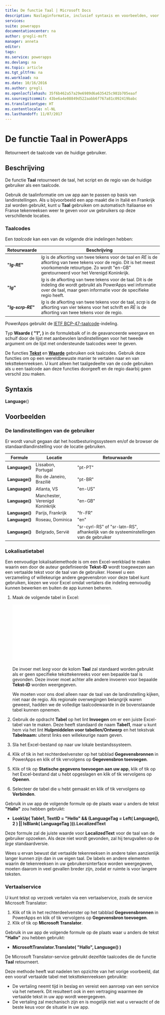 ```yaml
---
title: De functie Taal | Microsoft Docs
description: Naslaginformatie, inclusief syntaxis en voorbeelden, voor de functie Taal in PowerApps
services: 
suite: powerapps
documentationcenter: na
author: gregli-msft
manager: anneta
editor: 
tags: 
ms.service: powerapps
ms.devlang: na
ms.topic: article
ms.tgt_pltfrm: na
ms.workload: na
ms.date: 10/16/2016
ms.author: gregli
ms.openlocfilehash: 35f6b462a57a29e6989d6a635425c981b705eaaf
ms.sourcegitcommit: 43be6a4e08849d522aabb6f767a81c092419babc
ms.translationtype: HT
ms.contentlocale: nl-NL
ms.lasthandoff: 11/07/2017
---
```

# <a name="language-function-in-powerapps"></a>De functie Taal in PowerApps
Retourneert de taalcode van de huidige gebruiker.

## <a name="description"></a>Beschrijving
De functie **Taal** retourneert de taal, het script en de regio van de huidige gebruiker als een taalcode.

Gebruik de taalinformatie om uw app aan te passen op basis van landinstellingen.  Als u bijvoorbeeld een app maakt die in Italië en Frankrijk zal worden gebruikt, kunt u **Taal** gebruiken om automatisch Italiaanse en Franse tekenreeksen weer te geven voor uw gebruikers op deze verschillende locaties. 

### <a name="language-tags"></a>Taalcodes
Een *taalcode* kan een van de volgende drie indelingen hebben:

| Retourwaarde | Beschrijving |
| --- | --- |
| **"*lg&#8209;RE*"** |*lg* is de afkorting van twee tekens voor de taal en *RE* is de afkorting van twee tekens voor de regio.  Dit is het meest voorkomende retourtype.  Zo wordt "en-GB" geretourneerd voor het Verenigd Koninkrijk. |
| **"*lg*"** |*lg* is de afkorting van twee tekens voor de taal.  Dit is de indeling die wordt gebruikt als PowerApps wel informatie over de taal, maar geen informatie voor de specifieke regio heeft. |
| **"*lg&#8209;scrp&#8209;RE*"** |*lg* is de afkorting van twee tekens voor de taal, *scrp* is de afkorting van vier tekens voor het schrift en *RE* is de afkorting van twee tekens voor de regio. |

PowerApps gebruikt de [IETF BCP-47-taalcode](https://tools.ietf.org/html/bcp47)-indeling.  

Typ **Waarde ( "1", )** in de formulebalk of in de geavanceerde weergave en schuif door de lijst met aanbevolen landinstellingen voor het tweede argument om de lijst met ondersteunde taalcodes weer te geven.  

De functies **[Tekst](function-text.md)** en **[Waarde](function-value.md)** gebruiken ook taalcodes.  Gebruik deze functies om op een wereldbewuste manier te vertalen naar en van teksttekenreeksen.  U kunt alleen het taalgedeelte van de code gebruiken als u een taalcode aan deze functies doorgeeft en de regio daarbij geen verschil zou maken.

## <a name="syntax"></a>Syntaxis
**Language**()

## <a name="examples"></a>Voorbeelden
### <a name="users-locale"></a>De landinstellingen van de gebruiker
Er wordt vanuit gegaan dat het hostbesturingssysteem en/of de browser de standaardlandinstelling voor de locatie gebruiken.

| Formule | Locatie | Retourwaarde |
| --- | --- | --- |
| **Language()** |Lissabon, Portugal |"pt-PT" |
| **Language()** |Rio de Janeiro, Brazilië |"pt-BR" |
| **Language()** |Atlanta, VS |"en-US" |
| **Language()** |Manchester, Verenigd Koninkrijk |"en-GB" |
| **Language()** |Parijs, Frankrijk |"fr-FR" |
| **Language()** |Roseau, Dominica |"en" |
| **Language()** |Belgrado, Servië |"sr-cyrl-RS" of "sr-latn-RS", afhankelijk van de systeeminstellingen van de gebruiker |

### <a name="localization-table"></a>Lokalisatietabel
Een eenvoudige lokalisatiemethode is om een Excel-werkblad te maken waarin een door de auteur gedefinieerde **Tekst-ID** wordt toegewezen aan een vertaalde tekst voor de taal van de gebruiker.  Hoewel u een verzameling of willekeurige andere gegevensbron voor deze tabel kunt gebruiken, kiezen we voor Excel omdat vertalers die indeling eenvoudig kunnen bewerken en buiten de app kunnen beheren.

1. Maak de volgende tabel in Excel: 
   
    ![](media/function-language/loc-table.png)
   
    De invoer met *leeg* voor de kolom **Taal** zal standaard worden gebruikt als er geen specifieke teksttekenreeks voor een bepaalde taal is gevonden. Deze invoer moet achter alle andere invoeren voor bepaalde **Tekst-ID** worden weergegeven.
   
    We moeten voor ons doel alleen naar de taal van de landinstelling kijken, niet naar de regio.  Als regionale overwegingen belangrijk waren geweest, hadden we de volledige taalcodewaarde in de bovenstaande tabel kunnen opnemen. 
2. Gebruik de opdracht **Tabel** op het lint **Invoegen** om er een juiste Excel-tabel van te maken.  Deze heeft standaard de naam **Tabel1**, maar u kunt hem via het lint **Hulpmiddelen voor tabellen/Ontwerp** en het tekstvak **Tabelnaam:** uiterst links een willekeurige naam geven.
3. Sla het Excel-bestand op naar uw lokale bestandssysteem.   
4. Klik of tik in het rechterdeelvenster op het tabblad **Gegevensbronnen** in PowerApps en klik of tik vervolgens op **Gegevensbron toevoegen**.
5. Klik of tik op **Statische gegevens toevoegen aan uw app**, klik of tik op het Excel-bestand dat u hebt opgeslagen en klik of tik vervolgens op **Openen**.
6. Selecteer de tabel die u hebt gemaakt en klik of tik vervolgens op **Verbinden**.

Gebruik in uw app de volgende formule op de plaats waar u anders de tekst **"Hallo"** zou hebben gebruikt:

* **LookUp( Table1, TextID = "Hello" && (LanguageTag = Left( Language(), 2 ) || IsBlank( LanguageTag ))).LocalizedText**  

Deze formule zal de juiste waarde voor **LocalizedText** voor de taal van de gebruiker opzoeken. Als deze niet wordt gevonden, zal hij terugvallen op de *lege* standaardversie. 

Wees u ervan bewust dat vertaalde tekenreeksen in andere talen aanzienlijk langer kunnen zijn dan in uw eigen taal.  De labels en andere elementen waarin de tekenreeksen in uw gebruikersinterface worden weergegeven, moeten daarom in veel gevallen breder zijn, zodat er ruimte is voor langere teksten.

### <a name="translation-service"></a>Vertaalservice
U kunt tekst op verzoek vertalen via een vertaalservice, zoals de service Microsoft Translator:  

1. Klik of tik in het rechterdeelvenster op het tabblad **Gegevensbronnen** in PowerApps en klik of tik vervolgens op **Gegevensbron toevoegen**.
2. Klik of tik op **Microsoft Translator**.

Gebruik in uw app de volgende formule op de plaats waar u anders de tekst **"Hallo"** zou hebben gebruikt:

* **MicrosoftTranslator.Translate( "Hallo", Language() )**

De Microsoft Translator-service gebruikt dezelfde taalcodes die de functie **Taal** retourneert.

Deze methode heeft wat nadelen ten opzichte van het vorige voorbeeld, dat een vooraf vertaalde tabel met teksttekenreeksen gebruikte:

* De vertaling neemt tijd in beslag en vereist een aanroep van een service via het netwerk.  Dit resulteert ook in een vertraging waarmee de vertaalde tekst in uw app wordt weergegeven. 
* De vertaling zal mechanisch zijn en is mogelijk niet wat u verwacht of de beste keus voor de situatie in uw app.

